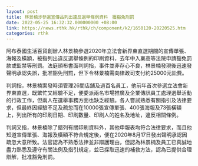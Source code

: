 ```yaml
---
layout: post
title: 林景楠涉參選宣傳品列出違反選舉條例資料　獲豁免刑罰
date: 2022-05-25 16:32:32.000000000 +08:00
link: https://news.rthk.hk/rthk/ch/component/k2/1650120-20220525.htm
categories: rthk
---
```


阿布泰國生活百貨創辦人林景楠參選2020年立法會新界東直選期間的宣傳單張、海報及橫額，被指列出違反選舉條例的印刷資料，去年中入稟高等法院申請豁免罰款或監禁等刑罰。法庭頒布書面判詞指，事件並非存心不良，林景楠發現後迅速發聲明承認失誤，批准豁免刑罰，但下令林景楠需向律政司支付約25000元訟費。

判詞指，林景楠案發時須管理26間店舖及過百名員工，他前年首次參選立法會新界東直選，既繁忙又經驗不足，便委派兩名市場推廣及企業傳訊員工處理選舉活動的行政工作，但兩人在選舉事務方面也缺乏經驗。各人嘗試熟悉有關指引及法律要求，但最終因經驗不足及疏忽而在10000張宣傳單張、400張海報及73張橫額上，列出所有的印刷日期、印刷數量、印刷人的姓名及地址，違反相關條例。

判詞又指，林景楠除了錯列有關印刷資料外，其他申報表均符合法律要求，而且他知道宣傳單張、海報及橫額不符合規定後，便在2020年8月17日發出聲明承認因疏忽大意所致。法官認為不熟悉法律並非辯護理由，但認為林景楠及員工已真誠地盡力熟悉及遵守有關法例及指引規定，並已採取迅速的補救方法，認為已提供合理辯解，批准豁免刑罰。

